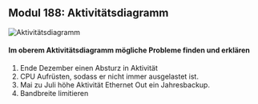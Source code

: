 ## Modul 188: Aktivitätsdiagramm

![Aktivitätsdiagramm](/Images/%C3%9CK/Modul%20188%20-%20Services%20Betreiben%20und%20%C3%9Cberwache/NetzwerkAktivit%C3%A4t.png)

#### Im oberem Aktivitätsdiagramm mögliche Probleme finden und erklären 

1. Ende Dezember einen Absturz in Aktivität
2. CPU Aufrüsten, sodass er nicht immer ausgelastet ist.
3. Mai zu Juli höhe Aktivität Ethernet Out ein Jahresbackup.
4. Bandbreite limitieren
